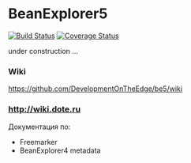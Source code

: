 # BeanExplorer5 
[![Build Status](https://travis-ci.org/DevelopmentOnTheEdge/be5.svg?branch=master)](https://travis-ci.org/DevelopmentOnTheEdge/be5) [![Coverage Status](https://coveralls.io/repos/github/DevelopmentOnTheEdge/be5/badge.svg?branch=master)](https://coveralls.io/github/DevelopmentOnTheEdge/be5?branch=master) 

under construction ... 

### Wiki
https://github.com/DevelopmentOnTheEdge/be5/wiki

### http://wiki.dote.ru    
Документация по:
 - Freemarker
 - BeanExplorer4 metadata

